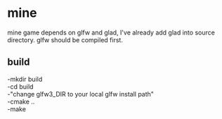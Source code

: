 # mine
mine game depends on glfw and glad, I've already add glad into source directory.
glfw should be compiled first.
## build
-mkdir build  
-cd build  
-"change glfw3_DIR to your local glfw install path"  
-cmake ..  
-make  

